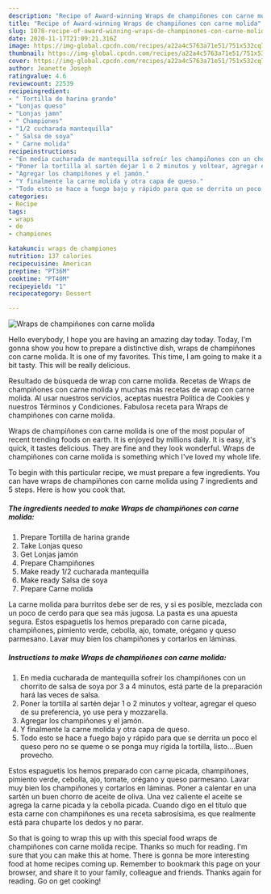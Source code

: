 ```yaml
---
description: "Recipe of Award-winning Wraps de champiñones con carne molida"
title: "Recipe of Award-winning Wraps de champiñones con carne molida"
slug: 1078-recipe-of-award-winning-wraps-de-champinones-con-carne-molida
date: 2020-11-17T21:09:21.316Z
image: https://img-global.cpcdn.com/recipes/a22a4c5763a71e51/751x532cq70/wraps-de-champinones-con-carne-molida-foto-principal.jpg
thumbnail: https://img-global.cpcdn.com/recipes/a22a4c5763a71e51/751x532cq70/wraps-de-champinones-con-carne-molida-foto-principal.jpg
cover: https://img-global.cpcdn.com/recipes/a22a4c5763a71e51/751x532cq70/wraps-de-champinones-con-carne-molida-foto-principal.jpg
author: Jeanette Joseph
ratingvalue: 4.6
reviewcount: 22539
recipeingredient:
- " Tortilla de harina grande"
- "Lonjas queso"
- "Lonjas jamn"
- " Championes"
- "1/2 cucharada mantequilla"
- " Salsa de soya"
- " Carne molida"
recipeinstructions:
- "En media cucharada de mantequilla sofreír los champiñones con un chorrito de salsa de soya por 3 a 4 minutos, está parte de la preparación hará las veces de salsa."
- "Poner la tortilla al sartén dejar 1 o 2 minutos y voltear, agregar el queso de su preferencia, yo use pera y mozzarella."
- "Agregar los champiñones y el jamón."
- "Y finalmente la carne molida y otra capa de queso."
- "Todo esto se hace a fuego bajo y rápido para que se derrita un poco el queso pero no se queme o se ponga muy rígida la tortilla, listo....Buen provecho."
categories:
- Recipe
tags:
- wraps
- de
- championes

katakunci: wraps de championes 
nutrition: 137 calories
recipecuisine: American
preptime: "PT36M"
cooktime: "PT40M"
recipeyield: "1"
recipecategory: Dessert

---
```



![Wraps de champiñones con carne molida](https://img-global.cpcdn.com/recipes/a22a4c5763a71e51/751x532cq70/wraps-de-champinones-con-carne-molida-foto-principal.jpg)

Hello everybody, I hope you are having an amazing day today. Today, I'm gonna show you how to prepare a distinctive dish, wraps de champiñones con carne molida. It is one of my favorites. This time, I am going to make it a bit tasty. This will be really delicious.

Resultado de búsqueda de wrap con carne molida. Recetas de Wraps de champiñones con carne molida y muchas más recetas de wrap con carne molida. Al usar nuestros servicios, aceptas nuestra Política de Cookies y nuestros Términos y Condiciones. Fabulosa receta para Wraps de champiñones con carne molida.

Wraps de champiñones con carne molida is one of the most popular of recent trending foods on earth. It is enjoyed by millions daily. It is easy, it's quick, it tastes delicious. They are fine and they look wonderful. Wraps de champiñones con carne molida is something which I've loved my whole life.


To begin with this particular recipe, we must prepare a few ingredients. You can have wraps de champiñones con carne molida using 7 ingredients and 5 steps. Here is how you cook that.

<!--inarticleads1-->

##### The ingredients needed to make Wraps de champiñones con carne molida:

1. Prepare  Tortilla de harina grande
1. Take Lonjas queso
1. Get Lonjas jamón
1. Prepare  Champiñones
1. Make ready 1/2 cucharada mantequilla
1. Make ready  Salsa de soya
1. Prepare  Carne molida


La carne molida para burritos debe ser de res, y si es posible, mezclada con un poco de cerdo para que sea más jugosa. La pasta es una apuesta segura. Estos espaguetis los hemos preparado con carne picada, champiñones, pimiento verde, cebolla, ajo, tomate, orégano y queso parmesano. Lavar muy bien los champiñones y cortarlos en láminas. 

<!--inarticleads2-->

##### Instructions to make Wraps de champiñones con carne molida:

1. En media cucharada de mantequilla sofreír los champiñones con un chorrito de salsa de soya por 3 a 4 minutos, está parte de la preparación hará las veces de salsa.
1. Poner la tortilla al sartén dejar 1 o 2 minutos y voltear, agregar el queso de su preferencia, yo use pera y mozzarella.
1. Agregar los champiñones y el jamón.
1. Y finalmente la carne molida y otra capa de queso.
1. Todo esto se hace a fuego bajo y rápido para que se derrita un poco el queso pero no se queme o se ponga muy rígida la tortilla, listo....Buen provecho.


Estos espaguetis los hemos preparado con carne picada, champiñones, pimiento verde, cebolla, ajo, tomate, orégano y queso parmesano. Lavar muy bien los champiñones y cortarlos en láminas. Poner a calentar en una sartén un buen chorro de aceite de oliva. Una vez caliente el aceite se agrega la carne picada y la cebolla picada. Cuando digo en el título que esta carne con champiñones es una receta sabrosísima, es que realmente está para chuparte los dedos y no parar. 

So that is going to wrap this up with this special food wraps de champiñones con carne molida recipe. Thanks so much for reading. I'm sure that you can make this at home. There is gonna be more interesting food at home recipes coming up. Remember to bookmark this page on your browser, and share it to your family, colleague and friends. Thanks again for reading. Go on get cooking!

